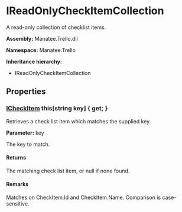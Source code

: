 # IReadOnlyCheckItemCollection

A read-only collection of checklist items.

**Assembly:** Manatee.Trello.dll

**Namespace:** Manatee.Trello

**Inheritance hierarchy:**

- IReadOnlyCheckItemCollection

## Properties

### [ICheckItem](ICheckItem#icheckitem) this[string key] { get; }

Retrieves a check list item which matches the supplied key.

**Parameter:** key

The key to match.

#### Returns

The matching check list item, or null if none found.

#### Remarks

Matches on CheckItem.Id and CheckItem.Name. Comparison is case-sensitive.

